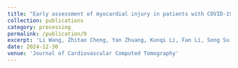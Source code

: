 ```yaml
---
title: "Early assessment of myocardial injury in patients with COVID-19 using a two-stage deep learning framework based on non-contrast chest CT"
collection: publications
category: processing
permalink: /publication/9
excerpt: 'Li Wang, Zhitao Cheng, Yan Zhuang, Kunqi Li, Fan Li, Song Su, Jian Shu, Jing Chen, Yong Tang. Early assessment of myocardial injury in patients with COVID-19 using a two-stage deep learning framework based on non-contrast chest CT. Submitted to Journal of Cardiovascular Computed Tomography, under review, 2024. Background: With the pandemic of novel coronavirus disease 2019 (COVID-19), risk stratification is particularly important for its prognosis, particularly myocardial injury (MI). Non-contrast chest computed tomography (CT) plays an important role in its diagnosis of lung injury, while unknown for MI with advantage of one-stop evaluation. Methods: A group of 453 patients with COVID-19, including 230 patients with MI and 223 patients without MI, were retrospectively recruited. A two-stage deep learning (DL) framework was developed to first segment the left ventricle (LV) in the non-contrast chest CT images using fully convolutional networks with a ResNet-101 backbone (FCN-ResNet-101) module and then classify the status of MI using densely connected convolutional network with the structure type of 121 (DenseNet-121) module. The framework was trained in a training-validation dataset of 413 patients (MI or non-MI) with a cross-validation approach, and evaluated in a testing dataset of 40 patients. Results: The proposed DL framework accurately obtained the segmentations of LV in non-contrast chest CT images with an intersection over union (IoU) of 0.8041, an accuracy (ACC) of 0.9949, and a Dice coefficient of 0.8672. Based on the segmentation, the DL framework further accurately determined MI status and obtained an area under the curve (AUC) of 0.8618 (95% CI: 0.8049 – 0.9187), an ACC of 0.7763, a sensitivity of 0.8750, a specificity of 0.6071, and an F1 score of 0.8317. Conclusion: DL could determine the status of MI in non-contrast chest CT images of patients with COVID-19, providing one-stop convenience for early screening of MI. '
date: 2024-12-30
venue: 'Journal of Cardiovascular Computed Tomography'
---
```


